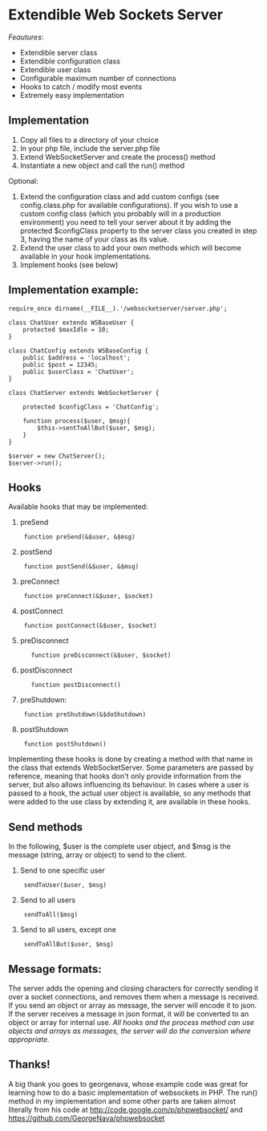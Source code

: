 Extendible Web Sockets Server
========================

_Feautures_:

- Extendible server class
- Extendible configuration class
- Extendible user class
- Configurable maximum number of connections
- Hooks to catch / modify most events
- Extremely easy implementation

Implementation
---------------------
1. Copy all files to a directory of your choice
2. In your php file, include the server.php file
3. Extend WebSocketServer and create the process() method
4. Instantiate a new object and call the run() method

Optional:

1. Extend the configuration class and add custom configs (see config.class.php for available configurations). If you wish to use a custom config class (which you probably will in a production environment) you need to tell your server about it by adding the protected $configClass property to the server class you created in step 3, having the name of your class as its value.
2. Extend the user class to add your own methods which will become available in your hook implementations.
3. Implement hooks (see below)

Implementation example:
------------------------------------
    require_once dirname(__FILE__).'/websocketserver/server.php';

    class ChatUser extends WSBaseUser {
        protected $maxIdle = 10;
    }

    class ChatConfig extends WSBaseConfig {
        public $address = 'localhost';
        public $post = 12345;
        public $userClass = 'ChatUser';
    }

    class ChatServer extends WebSocketServer {
    
        protected $configClass = 'ChatConfig';

        function process($user, $msg){
            $this->sentToAllBut($user, $msg);
        }
    }

    $server = new ChatServer();
    $server->run();


Hooks
---------
Available hooks that may be implemented:

1. preSend

        function preSend(&$user, &$msg)
2. postSend

        function postSend(&$user, &$msg)
3. preConnect

        function preConnect(&$user, $socket)
4. postConnect

        function postConnect(&$user, $socket)
5. preDisconnect

          function preDisconnect(&$user, $socket)
6. postDisconnect

          function postDisconnect()
7. preShutdown:

        function preShutdown(&$doShutdown)
8. postShutdown

        function postShutdown()

Implementing these hooks is done by creating a method with that name in the class that extends WebSocketServer. Some parameters are passed by reference, meaning that hooks don't only provide information from the server, but also allows influencing its behaviour. In cases where a user is passed to a hook, the actual user object is available, so any methods that were added to the use class by extending it, are available in these hooks.

Send methods
--------------------
In the following, $user is the complete user object, and $msg is the message (string, array or object) to send to the client.

1. Send to one specific user

        sendToUser($user, $msg)
2. Send to all users

        sendToAll($msg)
3. Send to all users, except one

        sendToAllBut($user, $msg)

Message formats:
-------------------------
The server adds the opening and closing characters for correctly sending it over a socket connections, and removes them when a message is received. If you send an object or array as message, the server will encode it to json. If the server receives a message in json format, it will be converted to an object or array for internal use. _All hooks and the process method can use objects and arrays as messages, the server will do the conversion where appropriate._


Thanks!
-------

A big thank you goes to georgenava, whose example code was great for learning how to do a basic implementation of websockets in PHP. The run() method in my implementation and some other parts are taken almost literally from his code at http://code.google.com/p/phpwebsocket/ and https://github.com/GeorgeNava/phpwebsocket